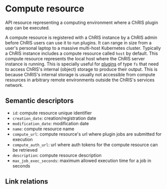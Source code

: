 # Compute resource

API resource representing a computing environment where a ChRIS plugin app can be 
executed.

A compute resource is registered with a ChRIS instance by a ChRIS admin before ChRIS 
users can use it to run plugins. It can range in size from a user's personal laptop to a 
massive multi-host Kubernetes cluster. Typically a ChRIS instance includes a compute 
resource called `host` by default. This compute resource represents the local host 
where the ChRIS server instance is running. This is specially useful for 
[plugins](plugin.md) of type `fs` that need to access ChRIS's internal (object) storage
to produce their output. This is because ChRIS's internal storage is usually not 
accessible from compute resources in arbitrary remote environments outside the ChRIS's 
services network.


## Semantic descriptors

* `id`: compute resource unique identifier
* `creation_date`: creation/registration date
* `modification_date`: modification date
* `name`: compute resource name
* `compute_url`: compute resource's url where plugin jobs are submitted for execution
* `compute_auth_url`: url where auth tokens for the compute resource can be retrieved 
* `description`: compute resource description
* `max_job_exec_seconds`: maximum allowed execution time for a job in seconds


## Link relations